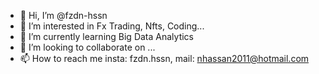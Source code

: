 - 👋 Hi, I’m @fzdn-hssn
- 👀 I’m interested in Fx Trading, Nfts, Coding...
- 🌱 I’m currently learning Big Data Analytics
- 💞️ I’m looking to collaborate on ...
- 📫 How to reach me insta: fzdn.hssn, mail: nhassan2011@hotmail.com

<!---
fzdn-hssn/fzdn-hssn is a ✨ special ✨ repository because its `README.md` (this file) appears on your GitHub profile.
You can click the Preview link to take a look at your changes.
--->
